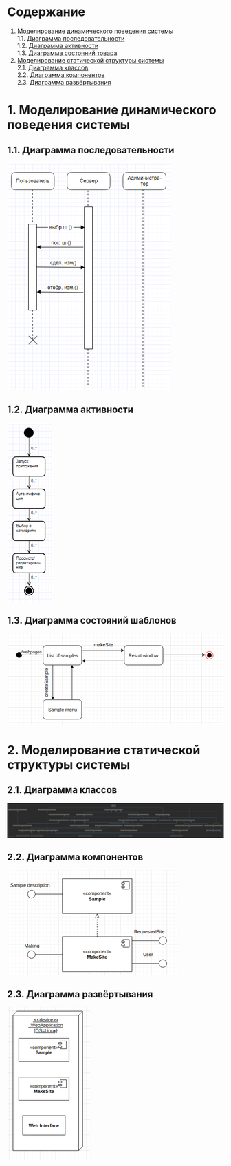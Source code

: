 # Содержание
1. [Моделирование динамического поведения системы](#1)  
1.1. [Диаграмма последовательности](#1_1)  
1.2. [Диаграмма активности](#1_2)  
1.3. [Диаграмма состояний товара](#1_3)  
2. [Моделирование статической структуры системы](#2)  
2.1. [Диаграмма классов](#2_1)  
2.2. [Диаграмма компонентов](#2_2)  
2.3. [Диаграмма развёртывания](#2_3)  

<a name="1"/>

#  1. Моделирование динамического поведения системы

<a name="1_1"/>

##  1.1. Диаграмма последовательности


![image](Images/sequence_diagram.png)


<a name="1_2"/>

##  1.2. Диаграмма активности

![image](Images/activity_diagram.png)


<a name="1_3"/>

##  1.3. Диаграмма состояний шаблонов

![image](Images/Samples_state_diagram.png)


<a name="2"/>

#  2. Моделирование статической структуры системы

<a name="2_1"/>

##  2.1. Диаграмма классов

![image](Images/views_class_diagram.png)

<a name="2_2"/>

##  2.2. Диаграмма компонентов

![image](Images/components_diagram.png)

<a name="2_3"/>

##  2.3. Диаграмма развёртывания

![image](Images/Deployment_diagram.png)